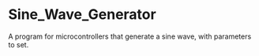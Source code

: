 # Sine_Wave_Generator
A program for microcontrollers that generate a sine wave, with parameters to set.
